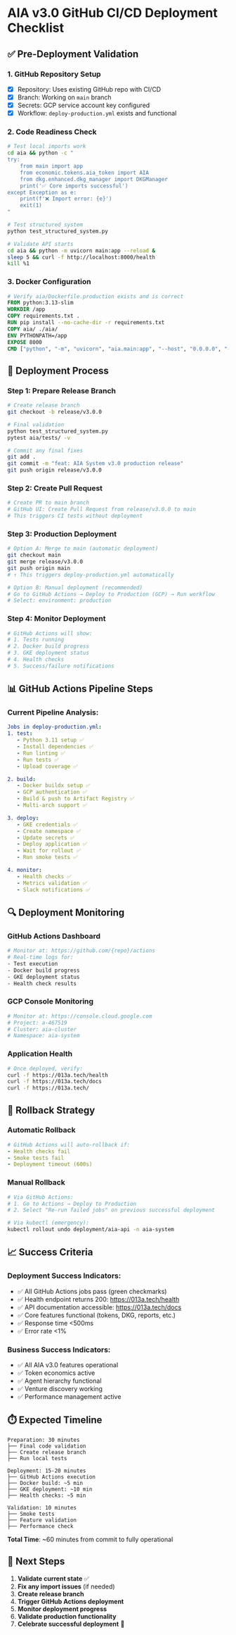 # AIA v3.0 GitHub CI/CD Deployment Checklist

## ✅ Pre-Deployment Validation

### 1. GitHub Repository Setup
- [x] Repository: Uses existing GitHub repo with CI/CD
- [x] Branch: Working on `main` branch
- [x] Secrets: GCP service account key configured
- [x] Workflow: `deploy-production.yml` exists and functional

### 2. Code Readiness Check
```bash
# Test local imports work
cd aia && python -c "
try:
    from main import app
    from economic.tokens.aia_token import AIA
    from dkg.enhanced.dkg_manager import DKGManager
    print('✅ Core imports successful')
except Exception as e:
    print(f'❌ Import error: {e}')
    exit(1)
"

# Test structured system
python test_structured_system.py

# Validate API starts
cd aia && python -m uvicorn main:app --reload &
sleep 5 && curl -f http://localhost:8000/health
kill %1
```

### 3. Docker Configuration
```dockerfile
# Verify aia/Dockerfile.production exists and is correct
FROM python:3.13-slim
WORKDIR /app
COPY requirements.txt .
RUN pip install --no-cache-dir -r requirements.txt
COPY aia/ ./aia/
ENV PYTHONPATH=/app
EXPOSE 8000
CMD ["python", "-m", "uvicorn", "aia.main:app", "--host", "0.0.0.0", "--port", "8000"]
```

## 🚀 Deployment Process

### Step 1: Prepare Release Branch
```bash
# Create release branch
git checkout -b release/v3.0.0

# Final validation
python test_structured_system.py
pytest aia/tests/ -v

# Commit any final fixes
git add .
git commit -m "feat: AIA System v3.0 production release"
git push origin release/v3.0.0
```

### Step 2: Create Pull Request
```bash
# Create PR to main branch
# GitHub UI: Create Pull Request from release/v3.0.0 to main
# This triggers CI tests without deployment
```

### Step 3: Production Deployment
```bash
# Option A: Merge to main (automatic deployment)
git checkout main
git merge release/v3.0.0
git push origin main
# ↑ This triggers deploy-production.yml automatically

# Option B: Manual deployment (recommended)
# Go to GitHub Actions → Deploy to Production (GCP) → Run workflow
# Select: environment: production
```

### Step 4: Monitor Deployment
```bash
# GitHub Actions will show:
# 1. Tests running
# 2. Docker build progress  
# 3. GKE deployment status
# 4. Health checks
# 5. Success/failure notifications
```

## 📊 GitHub Actions Pipeline Steps

### Current Pipeline Analysis:
```yaml
Jobs in deploy-production.yml:
1. test: 
   - Python 3.11 setup ✅
   - Install dependencies ✅
   - Run linting ✅
   - Run tests ✅
   - Upload coverage ✅

2. build:
   - Docker buildx setup ✅
   - GCP authentication ✅
   - Build & push to Artifact Registry ✅
   - Multi-arch support ✅

3. deploy:
   - GKE credentials ✅
   - Create namespace ✅
   - Update secrets ✅  
   - Deploy application ✅
   - Wait for rollout ✅
   - Run smoke tests ✅

4. monitor:
   - Health checks ✅
   - Metrics validation ✅
   - Slack notifications ✅
```

## 🔍 Deployment Monitoring

### GitHub Actions Dashboard
```bash
# Monitor at: https://github.com/{repo}/actions
# Real-time logs for:
- Test execution
- Docker build progress
- GKE deployment status
- Health check results
```

### GCP Console Monitoring  
```bash
# Monitor at: https://console.cloud.google.com
# Project: a-467519
# Cluster: aia-cluster
# Namespace: aia-system
```

### Application Health
```bash
# Once deployed, verify:
curl -f https://013a.tech/health
curl -f https://013a.tech/docs
curl -f https://013a.tech/
```

## 🚨 Rollback Strategy

### Automatic Rollback
```yaml
# GitHub Actions will auto-rollback if:
- Health checks fail
- Smoke tests fail  
- Deployment timeout (600s)
```

### Manual Rollback
```bash
# Via GitHub Actions:
# 1. Go to Actions → Deploy to Production
# 2. Select "Re-run failed jobs" on previous successful deployment

# Via kubectl (emergency):
kubectl rollout undo deployment/aia-api -n aia-system
```

## 📈 Success Criteria

### Deployment Success Indicators:
- ✅ All GitHub Actions jobs pass (green checkmarks)
- ✅ Health endpoint returns 200: https://013a.tech/health  
- ✅ API documentation accessible: https://013a.tech/docs
- ✅ Core features functional (tokens, DKG, reports, etc.)
- ✅ Response time <500ms
- ✅ Error rate <1%

### Business Success Indicators:
- ✅ All AIA v3.0 features operational
- ✅ Token economics active
- ✅ Agent hierarchy functional  
- ✅ Venture discovery working
- ✅ Performance management active

## ⏱️ Expected Timeline

```
Preparation: 30 minutes
├── Final code validation
├── Create release branch  
├── Run local tests

Deployment: 15-20 minutes  
├── GitHub Actions execution
├── Docker build: ~5 min
├── GKE deployment: ~10 min
├── Health checks: ~5 min

Validation: 10 minutes
├── Smoke tests
├── Feature validation
├── Performance check
```

**Total Time**: ~60 minutes from commit to fully operational

## 🎯 Next Steps

1. **Validate current state** ✅
2. **Fix any import issues** (if needed)
3. **Create release branch**
4. **Trigger GitHub Actions deployment** 
5. **Monitor deployment progress**
6. **Validate production functionality**
7. **Celebrate successful deployment** 🎉